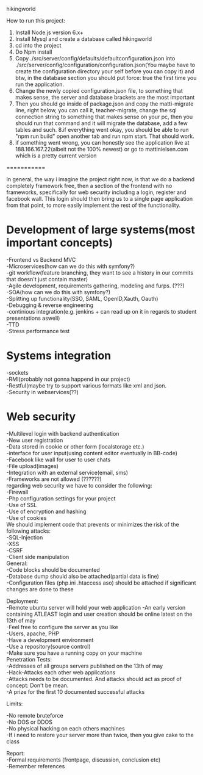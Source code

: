 hikingworld<br />

How to run this project:

1. Install Node.js version 6.x+
2. Install Mysql and create a database called hikingworld
3. cd into the project
4. Do Npm install
5. Copy ./src/server/config/defaults/defaultconfiguration.json into ./src/server/config/configuration/configuration.json(You maybe have to create the configuration directory your self before you can copy it) and btw, in the database section you should put force: true the first time you run the application.
6. Change the newly copied configuration.json file, to something that makes sense, the server and database brackets are the most important
7. Then you should go inside of package.json and copy the matti-migrate line, right below, you can call it,
teacher-migrate, change the sql connection string to something that makes sense on your pc, then you should run that command and it will migrate the database, add a few tables and such.
8.if everything went okay, you should be able to run "npm run build" open another tab and run npm start.  That should work.
9. if something went wrong, you can honestly see the application live at 188.166.167.22(albeit not the 100% newest) or go to mattinielsen.com 
which is a pretty current version


===========

In general, the way i imagine the project right now, is that we do a backend completely framework free,
then a section of the frontend with no frameworks, specifically for web security including a login, register and facebook wall.
This login should then bring us to a single page application from that point, to more easily implement the rest of the functionality.


Development of large systems(most important concepts)<br />
===========
-Frontend vs Backend MVC<br />
-Microservices(how can we do this with symfony?)<br />
-git workflow(feature branching, they want to see a history in our commits that doesn't just contain master)<br />
-Agile development, requirements gathering, modeling and furps. (???)<br />
-SOA(how can we do this with symfony?)<br />
-Splitting up functionality(SSO, SAML, OpenID,Xauth, Oauth)<br />
-Debugging & reverse engineering<br />
-continious integration(e.g. jenkins + can read up on it in regards to student presentations aswell)<br />
-TTD<br />
-Stress performance test<br />



Systems integration<br />
============
-sockets<br />
-RMI(probably not gonna happend in our project)<br />
-Restful(maybe try to support various formats like xml and json.<br />
-Security in webservices(??)<br />



Web security<br />
============
-Multilevel login with backend authentication<br />
-New user registration<br />
-Data stored in cookie or other form (localstorage etc.)<br />
-interface for user input(using content editor eventually in BB-code)<br />
-Facebook like wall for user to user chats<br />
-File upload(images)<br />
-Integration with an external service(email, sms)<br />
-Frameworks are not allowed (??????)<br />
regarding web security we have to consider the following:<br />
-Firewall<br />
-Php configuration settings for your project<br />
-Use of SSL<br />
-Use of encryption and hashing<br />
-Use of cookies<br />
We should implement code that prevents or minimizes the risk of the following attacks:<br />
-SQL-Injection<br />
-XSS<br />
-CSRF<br />
-Client side manipulation<br />
General:<br />
-Code blocks should be documented<br />
-Database dump should also be attached(partial data is fine)<br />
-Configuration files (php.ini .htaccess aso) should be attached if significant changes are done to these<br />

Deployment:<br />
-Remote ubuntu server will hold your web application
    -An early version containing ATLEAST login and user creation should be online latest on the 13th of may<br />
-Feel free to configure the server as you like<br />
    -Users, apache, PHP<br />
-Have a development environment<br />
-Use a repository(source control)<br />
-Make sure you have a running copy on your machine<br />
Penetration Tests:<br />
-Addresses of all groups servers published on the 13th of may<br />
-Hack-Attacks each other web applications<br />
-Attacks needs to be documented. And attacks should act as proof of concept: Don't be mean.<br />
-A prize for the first 10 documented successful attacks<br />

Limits:<br />

-No remote bruteforce<br />
-No DOS or DDOS<br />
-No physical hacking on each others machines<br />
-If i need to restore your server more than twice, then you give cake to the class<br />

Report:<br />
-Formal requirements (frontpage, discussion, conclusion etc)<br />
-Remember references <br />

